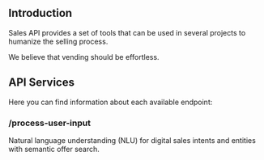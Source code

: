## Introduction

Sales API provides a set of tools that can be used in several projects to humanize the selling process.

We believe that vending should be effortless.

## API Services

Here you can find information about each available endpoint:

### /process-user-input
Natural language understanding (NLU) for digital sales intents and entities with semantic offer search.

